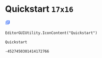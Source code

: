# Quickstart `17x16`
<img src="/img/Quickstart.png" width=17 height=16>

``` CSharp
EditorGUIUtility.IconContent("Quickstart")
```
```
Quickstart
```
```
-4527450301414172766
```
